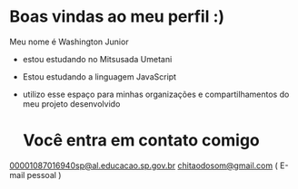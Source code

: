 # Boas vindas ao meu perfil :) 
Meu nome é Washington Junior 
- estou estudando no Mitsusada Umetani
- Estou estudando a linguagem JavaScript
- utilizo esse espaço para minhas organizações e compartilhamentos do meu projeto desenvolvido

  # Você entra em contato comigo
00001087016940sp@al.educacao.sp.gov.br
chitaodosom@gmail.com ( E-mail pessoal ) 
